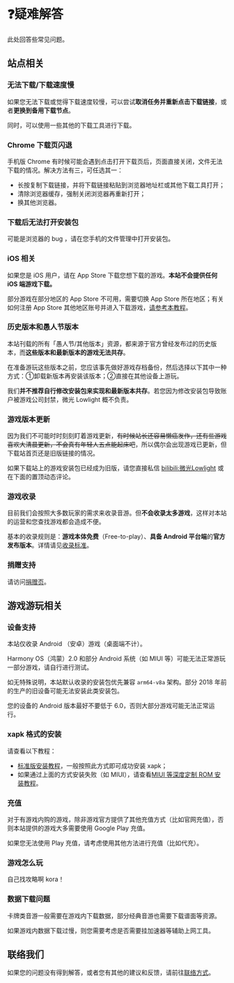 # ❓疑难解答

此处回答些常见问题。

## 站点相关

### 无法下载/下载速度慢

如果您无法下载或觉得下载速度较慢，可以尝试**取消任务并重新点击下载链接**，或者**更换到备用下载节点**。

同时，可以使用一些其他的下载工具进行下载。

### Chrome 下载页闪退

手机版 Chrome 有时候可能会遇到点击打开下载页后，页面直接关闭，文件无法下载的情况。解决方法有三，可任选其一：

- 长按复制下载链接，并将下载链接粘贴到浏览器地址栏或其他下载工具打开；
- 清除浏览器缓存，强制关闭浏览器再重新打开；
- 换其他浏览器。

### 下载后无法打开安装包

可能是浏览器的 bug ，请在您手机的文件管理中打开安装包。

### iOS 相关

如果您是 iOS 用户，请在 App Store 下载您想下载的游戏。**本站不会提供任何 iOS 端游戏下载。**

部分游戏在部分地区的 App Store 不可用，需要切换 App Store 所在地区；有关如何注册 App Store 其他地区账号并进入下载游戏，[请参考本教程](blog/2021/09/30/appleid)。

### 历史版本和愚人节版本

本站刊载的所有「愚人节/其他版本」资源，都来源于官方曾经发布过的历史版本，而**这些版本和最新版本的游戏无法共存**。

在准备游玩这些版本之前，您应该事先做好游戏存档备份，然后选择以下其中一种方式：①卸载新版本再安装该版本；②直接在其他设备上游玩。

我们**并不推荐自行修改安装包来实现和最新版本共存**。若您因为修改安装包导致账户被游戏公司封禁，微光 Lowlight 概不负责。

### 游戏版本更新

因为我们不可能时时刻刻盯着游戏更新，~~有时候站长还容易懒癌发作，还有些游戏喜欢大清晨更新，不会真有年轻人五点能起床吧~~，所以偶尔会出现游戏已更新，但下载站首页还是旧版链接的情况。

如果下载站上的游戏安装包已经成为旧版，请您直接私信 [bilibili:微光Lowlight](https://space.bilibili.com/319171871) 或在下面的置顶动态评论。

### 游戏收录

目前我们会按照大多数玩家的需求来收录音游。但**不会收录太多游戏**，这样对本站的运营和您查找游戏都会造成不便。

基本的收录规则是：**游戏本体免费**（Free-to-play）、**具备 Android 平台端**的**官方发布版本**。详情请见[收录标准](policies/inclusion)。

### 捐赠支持

请访问[捐赠页](info/donate)。

## 游戏游玩相关

### 设备支持

本站仅收录 Android （安卓）游戏（桌面端不计）。

Harmony OS（鸿蒙）2.0 和部分 Android 系统（如 MIUI 等）可能无法正常游玩一部分游戏，请自行进行测试。

如无特殊说明，本站默认收录的安装包优先兼容 `arm64-v8a` 架构。部分 2018 年前的生产的旧设备可能无法安装此类安装包。

您的设备的 Android 版本最好不要低于 6.0，否则大部分游戏可能无法正常运行。

### xapk 格式的安装

请查看以下教程：

- [标准版安装教程](https://www.bilibili.com/video/BV1GT4y1Q7x7/)，一般按照此方式即可成功安装 xapk；
- 如果通过上面的方式安装失败（如 MIUI），请查看[MIUI 等深度定制 ROM 安装教程](https://www.bilibili.com/video/BV1jR4y157WL/)。

### 充值

对于有游戏内购的游戏，除非游戏官方提供了其他充值方式（比如官网充值），否则本站提供的游戏大多需要使用 Google Play 充值。

如果您无法使用 Play 充值，请考虑使用其他方法进行充值（比如代充）。

### 游戏怎么玩

自己找攻略啊 kora！

### 数据下载问题

卡牌类音游一般需要在游戏内下载数据，部分经典音游也需要下载谱面等资源。

如果游戏内数据下载过慢，则您需要考虑是否需要挂加速器等辅助上网工具。

## 联络我们

如果您的问题没有得到解答，或者您有其他的建议和反馈，请前往[联络方式](info/about#联系方式)。

